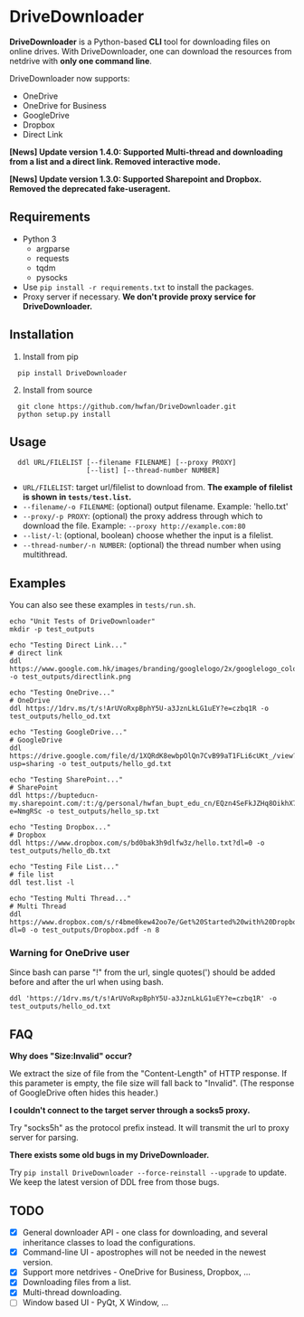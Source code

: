 # DriveDownloader

**DriveDownloader** is a Python-based **CLI** tool for downloading files on online drives. With DriveDownloader, one can download the resources from netdrive with **only one command line**. 

DriveDownloader now supports:
  - OneDrive
  - OneDrive for Business
  - GoogleDrive
  - Dropbox
  - Direct Link

**[News] Update version 1.4.0: Supported Multi-thread and downloading from a list and a direct link. Removed interactive mode.**

**[News] Update version 1.3.0: Supported Sharepoint and Dropbox. Removed the deprecated fake-useragent.**

## Requirements

  - Python 3
    - argparse
    - requests
    - tqdm
    - pysocks
  - Use `pip install -r requirements.txt` to install the packages.
  - Proxy server if necessary. **We don't provide proxy service for DriveDownloader.**
 
## Installation
  1. Install from pip
  ```
    pip install DriveDownloader
  ```

  2. Install from source
  ```
    git clone https://github.com/hwfan/DriveDownloader.git
    python setup.py install
  ```

## Usage

<!-- ### Non-interactive Mode -->

  ```
    ddl URL/FILELIST [--filename FILENAME] [--proxy PROXY] 
                     [--list] [--thread-number NUMBER]
  ```

  - `URL/FILELIST`: target url/filelist to download from. **The example of filelist is shown in `tests/test.list`.**
  - `--filename/-o FILENAME`: (optional) output filename. Example: 'hello.txt'
  - `--proxy/-p PROXY`: (optional) the proxy address through which to download the file. Example: `--proxy http://example.com:80`
  - `--list/-l`: (optional, boolean) choose whether the input is a filelist.
  - `--thread-number/-n NUMBER`: (optional) the thread number when using multithread.
  
## Examples

  You can also see these examples in `tests/run.sh`.

  ```
  echo "Unit Tests of DriveDownloader"
  mkdir -p test_outputs

  echo "Testing Direct Link..."
  # direct link
  ddl https://www.google.com.hk/images/branding/googlelogo/2x/googlelogo_color_272x92dp.png -o test_outputs/directlink.png

  echo "Testing OneDrive..."
  # OneDrive
  ddl https://1drv.ms/t/s!ArUVoRxpBphY5U-a3JznLkLG1uEY?e=czbq1R -o test_outputs/hello_od.txt

  echo "Testing GoogleDrive..."
  # GoogleDrive
  ddl https://drive.google.com/file/d/1XQRdK8ewbpOlQn7CvB99aT1FLi6cUKt_/view?usp=sharing -o test_outputs/hello_gd.txt

  echo "Testing SharePoint..."
  # SharePoint
  ddl https://bupteducn-my.sharepoint.com/:t:/g/personal/hwfan_bupt_edu_cn/EQzn4SeFkJZHq8OikhX7X3QB97PSiNvJpPVtllBQln8EQw?e=NmgRSc -o test_outputs/hello_sp.txt

  echo "Testing Dropbox..."
  # Dropbox
  ddl https://www.dropbox.com/s/bd0bak3h9dlfw3z/hello.txt?dl=0 -o test_outputs/hello_db.txt

  echo "Testing File List..."
  # file list
  ddl test.list -l

  echo "Testing Multi Thread..."
  # Multi Thread
  ddl https://www.dropbox.com/s/r4bme0kew42oo7e/Get%20Started%20with%20Dropbox.pdf?dl=0 -o test_outputs/Dropbox.pdf -n 8
  ```

### Warning for OneDrive user

  Since bash can parse "!" from the url, single quotes(') should be added before and after the url when using bash.
  
  ```
  ddl 'https://1drv.ms/t/s!ArUVoRxpBphY5U-a3JznLkLG1uEY?e=czbq1R' -o test_outputs/hello_od.txt
  ```
<!-- ### Interactive Mode

  1. Simply input "ddl" in the shell and press enter.
  ```
      ddl
  ```
  2. The shell will return an interface for inputting the user info.
  ```
      ============ Drive Downloader ============
      URL: (input your url here)
      Filename: (input your filename here)
      Proxy: (input your proxy here)
  ```
  3. The downloading procedure will start after these inputs.
  ```
      Name: noname.out, Size: ** MB
      100%|█████| **M/**M [00:01<00:00, **MB/s]
      Download finished.
  ``` -->

## FAQ

**Why does "Size:Invalid" occur?**

We extract the size of file from the "Content-Length" of HTTP response. If this parameter is empty, the file size will fall back to "Invalid". (The response of GoogleDrive often hides this header.)

**I couldn't connect to the target server through a socks5 proxy.**

Try "socks5h" as the protocol prefix instead. It will transmit the url to proxy server for parsing.

**There exists some old bugs in my DriveDownloader.**

Try `pip install DriveDownloader --force-reinstall --upgrade` to update. We keep the latest version of DDL free from those bugs.

<!-- **fake_useragent.errors.FakeUserAgentError: Maximum amount of retries reached**

This message may occur when DriveDownloader is first used. Try again and if this also occurs, please report in the issue. -->

## TODO

 - [x] General downloader API - one class for downloading, and several inheritance classes to load the configurations.
 - [x] Command-line UI - apostrophes will not be needed in the newest version.
 - [x] Support more netdrives - OneDrive for Business, Dropbox, ...
 - [x] Downloading files from a list.
 - [x] Multi-thread downloading.
 - [ ] Window based UI - PyQt, X Window, ...
